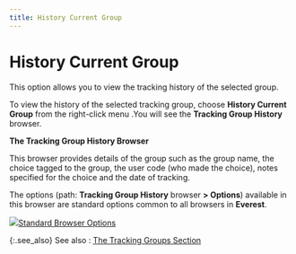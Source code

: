 ```yaml
---
title: History Current Group
---
```


# History Current Group


This option allows you to view the tracking history of the selected group.


To view the history of the selected tracking group, choose **History Current Group** from the right-click menu .You will see the **Tracking Group History** browser.


**The Tracking Group History Browser**


This browser provides details of the group such as the group name, the choice tagged to the group, the user code (who made the choice), notes specified for the choice and the date of tracking.


The options (path: **Tracking Group History** browser **&gt; Options**) available in this browser are standard options common to all browsers in **Everest**.


![]({{site.ct_baseurl}}/img/lens.gif)[Standard Browser Options]({{site.wwe_chm}}/everest-client/ui/browsers/standard_browser_options.html)


{:.see_also}
See also
: [The Tracking Groups Section]({{site.ct_baseurl}}/misc/the_tracking_groups_section_docu_browser_sales.html)

